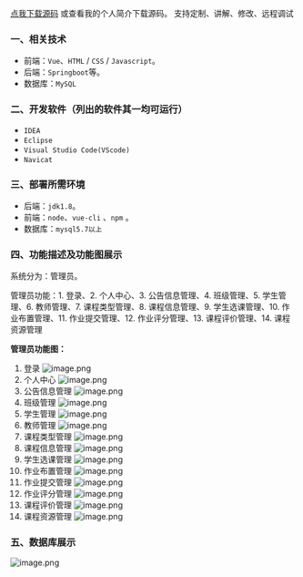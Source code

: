 [点我下载源码](https://www.oneprosol.com/detail/42555e1cbbd5498c9a397456c1608b5f)
或查看我的个人简介下载源码。
支持定制、讲解、修改、远程调试
### 一、相关技术
- 前端：`Vue`、`HTML` / `CSS` / `Javascript`。
- 后端：`Springboot`等。
- 数据库：`MySQL`

### 二、开发软件（列出的软件其一均可运行）
- `IDEA`
- `Eclipse`
- `Visual Studio Code(VScode)`
- `Navicat`
### 三、部署所需环境

- 后端：`jdk1.8`。
- 前端：`node`、`vue-cli` 、`npm`  。
- 数据库：`mysql5.7以上`

### 四、功能描述及功能图展示
系统分为：管理员。

管理员功能：1. 登录、2. 个人中心、3. 公告信息管理、4. 班级管理、5. 学生管理、6. 教师管理、7. 课程类型管理、8. 课程信息管理、9. 学生选课管理、10. 作业布置管理、11. 作业提交管理、12. 作业评分管理、13. 课程评价管理、14. 课程资源管理


**管理员功能图：**
1. 登录
![image.png](https://pic.picprosol.com/user_upload/47a0c8c315464e69858d8da56b2d15ba/2024-12-18%2015:11:07_image.png)
2. 个人中心
![image.png](https://pic.picprosol.com/user_upload/47a0c8c315464e69858d8da56b2d15ba/2024-12-18%2015:12:42_image.png)
3. 公告信息管理
![image.png](https://pic.picprosol.com/user_upload/47a0c8c315464e69858d8da56b2d15ba/2024-12-18%2015:12:47_image.png)
4. 班级管理
![image.png](https://pic.picprosol.com/user_upload/47a0c8c315464e69858d8da56b2d15ba/2024-12-18%2015:13:33_image.png)
5. 学生管理
![image.png](https://pic.picprosol.com/user_upload/47a0c8c315464e69858d8da56b2d15ba/2024-12-18%2015:13:45_image.png)
6. 教师管理
![image.png](https://pic.picprosol.com/user_upload/47a0c8c315464e69858d8da56b2d15ba/2024-12-18%2015:13:52_image.png)
7. 课程类型管理
![image.png](https://pic.picprosol.com/user_upload/47a0c8c315464e69858d8da56b2d15ba/2024-12-18%2015:13:58_image.png)
8. 课程信息管理
![image.png](https://pic.picprosol.com/user_upload/47a0c8c315464e69858d8da56b2d15ba/2024-12-18%2015:14:02_image.png)
9. 学生选课管理
![image.png](https://pic.picprosol.com/user_upload/47a0c8c315464e69858d8da56b2d15ba/2024-12-18%2015:14:08_image.png)
10. 作业布置管理
![image.png](https://pic.picprosol.com/user_upload/47a0c8c315464e69858d8da56b2d15ba/2024-12-18%2015:14:12_image.png)
11. 作业提交管理
![image.png](https://pic.picprosol.com/user_upload/47a0c8c315464e69858d8da56b2d15ba/2024-12-18%2015:14:18_image.png)
12. 作业评分管理
![image.png](https://pic.picprosol.com/user_upload/47a0c8c315464e69858d8da56b2d15ba/2024-12-18%2015:14:23_image.png)
13. 课程评价管理
![image.png](https://pic.picprosol.com/user_upload/47a0c8c315464e69858d8da56b2d15ba/2024-12-18%2015:14:27_image.png)
14. 课程资源管理
![image.png](https://pic.picprosol.com/user_upload/47a0c8c315464e69858d8da56b2d15ba/2024-12-18%2015:14:33_image.png)

### 五、数据库展示
![image.png](https://pic.picprosol.com/user_upload/47a0c8c315464e69858d8da56b2d15ba/2024-12-18%2015:14:52_image.png)
